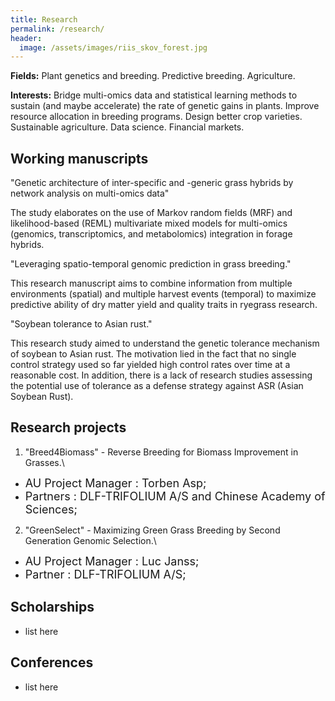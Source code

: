 ```yaml
---
title: Research
permalink: /research/
header:
  image: /assets/images/riis_skov_forest.jpg
---
```


**Fields:** Plant genetics and breeding. Predictive breeding. Agriculture.

**Interests:** Bridge multi-omics data and statistical learning methods to sustain (and maybe accelerate) the rate of genetic gains in plants. Improve resource allocation in breeding programs. Design better crop varieties. Sustainable agriculture. Data science. Financial markets.

## Working manuscripts

"Genetic architecture of inter-specific and -generic grass hybrids by network analysis on multi-omics data"

The study elaborates on the use of Markov random fields (MRF) and likelihood-based (REML) multivariate mixed models for multi-omics (genomics, transcriptomics, and metabolomics) integration in forage hybrids.

"Leveraging spatio-temporal genomic prediction in grass breeding."

This research manuscript aims to combine information from multiple environments (spatial) and multiple harvest events (temporal) to maximize predictive ability of dry matter yield and quality traits in ryegrass research.

"Soybean tolerance to Asian rust."

This research study aimed to understand the genetic tolerance mechanism of soybean to Asian rust. The motivation lied in the fact that no single control strategy used so far yielded high control rates over time at a reasonable cost. In addition, there is a lack of research studies assessing the potential use of tolerance as a defense strategy against ASR (Asian Soybean Rust).


## Research projects

1. "Breed4Biomass" - Reverse Breeding for Biomass Improvement in Grasses.\
  * <font size="4"> AU Project Manager : Torben Asp; </font>
  * <font size="4"> Partners : DLF-TRIFOLIUM A/S and Chinese Academy of Sciences; </font>
2. "GreenSelect" - Maximizing Green Grass Breeding by Second Generation Genomic Selection.\
  * <font size="4"> AU Project Manager : Luc Janss; </font>
  * <font size="4"> Partner : DLF-TRIFOLIUM A/S; </font>

## Scholarships

* list here

## Conferences

* list here
